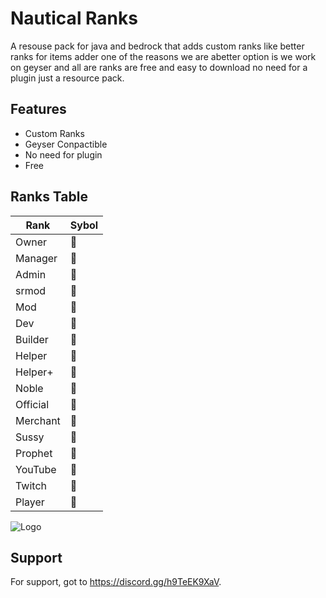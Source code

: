 # Nautical Ranks

A resouse pack for java and bedrock that adds custom ranks like better ranks for items adder one of the reasons we are abetter option is we work on geyser and all are ranks are free and easy to download no need for  a plugin just a resource pack.


## Features

- Custom Ranks
- Geyser Conpactible
- No need for plugin
- Free

## Ranks Table

| Rank             | Sybol                                                                |
| ----------------- | ------------------------------------------------------------------ |
| Owner |  |
| Manager|  |
| Admin |  |
|srmod|  |
| Mod |  |
| Dev |  |
| Builder |  |
| Helper |  |
| Helper+ |  |
| Noble |  |
| Official |  |
| Merchant |  |
| Sussy|  |
| Prophet|  |
| YouTube|  |
| Twitch|  |
| Player|  |




![Logo](https://i.ibb.co/0rtTQ20/minecraft-title-1.png)


## Support

For support, got to https://discord.gg/h9TeEK9XaV.
